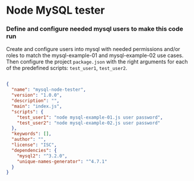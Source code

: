 # Node MySQL tester
### Define and configure needed mysql users to make this code run
Create and configure users into mysql with needed permissions and/or roles to match the mysql-example-01 and mysql-example-02 use cases. 
Then configure the project ``package.json`` with the right arguments for each of the predefined scripts: ``test_user1``, ``test_user2``.

```json

{
  "name": "mysql-node-tester",
  "version": "1.0.0",
  "description": "",
  "main": "index.js",
  "scripts": {
    "test_user1": "node mysql-example-01.js user password",
    "test_user2": "node mysql-example-02.js user password"
  },
  "keywords": [],
  "author": "",
  "license": "ISC",
  "dependencies": {
    "mysql2": "^3.2.0",
    "unique-names-generator": "^4.7.1"
  }
}

```
